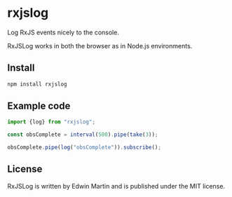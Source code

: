 # rxjslog

Log RxJS events nicely to the console.

RxJSLog works in both the browser as in Node.js environments.

## Install

```sh
npm install rxjslog
```


## Example code

```javascript
import {log} from "rxjslog";

const obsComplete = interval(500).pipe(take(3));

obsComplete.pipe(log("obsComplete")).subscribe();

```
## License

RxJSLog is written by Edwin Martin and is published under the MIT license.
